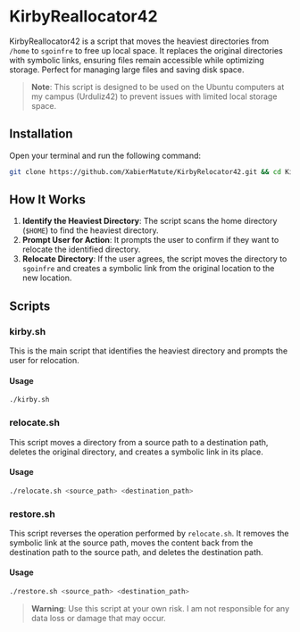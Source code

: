 # KirbyReallocator42

KirbyReallocator42 is a script that moves the heaviest directories from `/home` to `sgoinfre` to free up local space. It replaces the original directories with symbolic links, ensuring files remain accessible while optimizing storage. Perfect for managing large files and saving disk space.

> **Note**: This script is designed to be used on the Ubuntu computers at my campus (Urduliz42) to prevent issues with limited local storage space.

## Installation

Open your terminal and run the following command:

```bash
git clone https://github.com/XabierMatute/KirbyRelocator42.git && cd KirbyRelocator42 && chmod +x installer.sh; /bin/sh installer.sh; kirby42
```

## How It Works

1. **Identify the Heaviest Directory**: The script scans the home directory (`$HOME`) to find the heaviest directory.
2. **Prompt User for Action**: It prompts the user to confirm if they want to relocate the identified directory.
3. **Relocate Directory**: If the user agrees, the script moves the directory to `sgoinfre` and creates a symbolic link from the original location to the new location.

## Scripts

### kirby.sh

This is the main script that identifies the heaviest directory and prompts the user for relocation.

#### Usage

```bash
./kirby.sh
```

### relocate.sh

This script moves a directory from a source path to a destination path, deletes the original directory, and creates a symbolic link in its place.

#### Usage

```bash
./relocate.sh <source_path> <destination_path>
```

### restore.sh

This script reverses the operation performed by `relocate.sh`. It removes the symbolic link at the source path, moves the content back from the destination path to the source path, and deletes the destination path.

#### Usage

```bash
./restore.sh <source_path> <destination_path>
```

>  **Warning**: Use this script at your own risk. I am not responsible for any data loss or damage that may occur.
